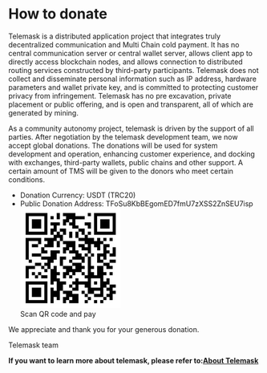 # How to donate #

Telemask is a distributed application project that integrates truly decentralized communication and Multi Chain cold payment. It has no central communication server or central wallet server, allows client app to directly access blockchain nodes, and allows connection to distributed routing services constructed by third-party participants. Telemask does not collect and disseminate personal information such as IP address, hardware parameters and wallet private key, and is committed to protecting customer privacy from infringement. Telemask has no pre excavation, private placement or public offering, and is open and transparent, all of which are generated by mining.

As a community autonomy project, telemask is driven by the support of all parties. After negotiation by the telemask development team, we now accept global donations. The donations will be used for system development and operation, enhancing customer experience, and docking with exchanges, third-party wallets, public chains and other support. A certain amount of TMS will be given to the donors who meet certain conditions.

* Donation Currency: USDT (TRC20)
* Public Donation Address: TFoSu8KbBEgomED7fmU7zXSS2ZnSEU7isp  
![QR Code](https://github.com/telemaskio/telemaskio/raw/main/QR.jpg)  
    Scan QR code and pay

We appreciate and thank you for your generous donation.

Telemask team





**If you want to learn more about telemask, please refer to:[About Telemask](https://github.com/telemaskio/telemaskio/blob/main/abouttelemask.md)**
